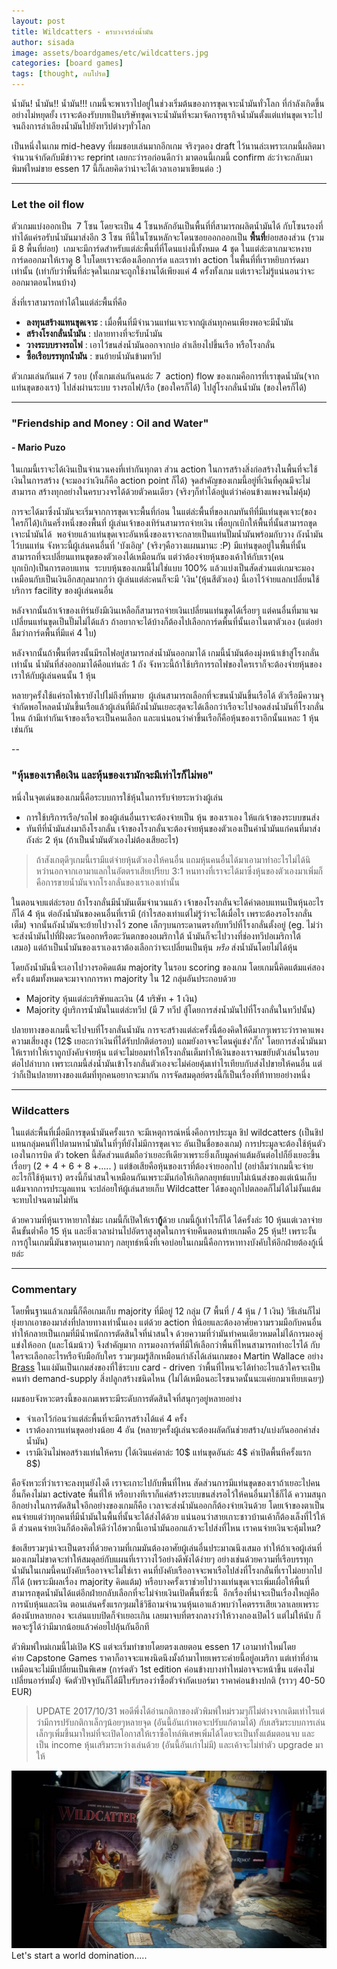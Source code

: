 ```yaml
---
layout: post
title: Wildcatters - ครบวงจรส่งน้ำมัน
author: sisada
image: assets/boardgames/etc/wildcatters.jpg
categories: [board games]
tags: [thought, กบโปรด]
---
```

น้ำมัน! น้ำมัน!! น้ำมัน!!! เกมนี้จะพาเราไปอยู่ในช่วงเริ่มต้นของการขุดเจาะน้ำมันทั่วโลก ที่กำลังเกิดขึ้นอย่างไม่หยุดยั้ง เราจะต้องรับบทเป็นบริษัทขุดเจาะน้ำมันที่จะมาจัดการธุรกิจน้ำมันตั้งแต่แท่นขุดเจาะไปจนถึงการลำเลียงน้ำมันไปยังทวีปต่างๆทั่วโลก

เป็นหนึ่งในเกม mid-heavy ที่ผมชอบเล่นมากอีกเกม จริงๆดอง draft ไว้นานล่ะเพราะเกมนี้ผลิตมาจำนวนจำกัดกับมีข่าวจะ reprint เลยกะว่ารอก่อนดีกว่า มาตอนนี้เกมนี้ confirm ล่ะว่าจะกลับมาพิมพ์ใหม่ขาย essen 17 นี้ก็เลยคิดว่าน่าจะได้เวลาเอามาเขียนต่อ :)

---

### Let the oil flow

ตัวเกมแบ่งออกเป็น  7 โซน โดยจะเป็น 4 โซนหลักอันเป็นพื้นที่ที่สามารถผลิตน้ำมันได้ กับโซนรองที่ทำได้แค่รอรับน้ำมันมาส่งอีก 3 โซน ทีนี้ในโซนหลักจะโดนซอยออกออกเป็น **พื้นที่**ย่อยสองส่วน (รวมมี 8 พื้นที่ย่อย)  เกมจะมีการ์ดสำหรับแต่ล่ะพื้นที่ที่โดนแบ่งนี้ทั้งหมด 4 ชุด ในแต่ล่ะตาเกมจะหงายการ์ดออกมาให้เราดู 8 ใบโดยเราจะต้องเลือกการ์ด และเราทำ action ในพื้นที่ที่เราหยิบการ์ดมาเท่านั้น (เท่ากับว่าพื้นที่ล่ะจุดในเกมจะถูกใช้งานได้เพียงแค่ 4 ครั้งทั้งเกม แต่เราจะไม่รู้แน่นอนว่าจะออกมาตอนไหนบ้าง)

สิ่งที่เราสามารถทำได้ในแต่ล่ะพื้นที่คือ
* **ลงทุนสร้างแทนขุดเจาะ** : เมื่อพื้นที่มีจำนวนแท่นเจาะจากผู้เล่นทุกคนเพียงพอจะมีน้ำมัน
* **สร้างโรงกลั่นน้ำมัน** : ปลายทางที่จะรับน้ำมัน
* **วางระบบรางรถไฟ** : เอาไว้ขนส่งน้ำมันออกจากบ่อ ลำเลียงไปขึ้นเรือ หรือโรงกลั่น
* **ซื้อเรือบรรทุกน้ำมัน** : ขนย้ายน้ำมันข้ามทวีป


ตัวเกมเล่นกันแค่ 7 รอบ (ทั้งเกมเล่นกันคนล่ะ 7  action) flow ของเกมคือการที่เราขุดน้ำมัน(จากแท่นขุดของเรา) ไปส่งผ่านระบบ รางรถไฟ/เรือ (ของใครก็ได้) ไปสู่โรงกลั่นน้ำมัน (ของใครก็ได้)

---


### "Friendship and Money : Oil and Water"


#### - Mario Puzo


ในเกมนี้เราจะได้เงินเป็นจำนวนคงที่เท่ากันทุกตา ส่วน action ในการสร้างสิ่งก่อสร้างในพื้นที่จะใช้เงินในการสร้าง (จะมองว่าเงินก็คือ action point ก็ได้) จุดสำคัญของเกมนี้อยู่ที่เงินที่คุณมีจะไม่สามารถ สร้างทุกอย่างในครบวงจรได้ด้วยตัวคนเดียว (จริงๆก็ทำได้อยู่แต่ว่าค่อนข้างแพงจนไม่คุ้ม)

การจะได้มาซึ่งน้ำมันจะเริ่มจากการขุดเจาะพื้นที่ก่อน ในแต่ล่ะพื้นที่ของเกมทันทีที่มีแท่นขุดเจาะ(ของใครก็ได้)เกินครึ่งหนึ่งของพื้นที่ ผู้เล่นเจ้าของเทิร์นสามารถจ่ายเงิน เพื่อบุกเบิกให้พื้นที่นั้นสามารถขุดเจาะน้ำมันได้  พอจ่ายแล้วแท่นขุดเจาะอันหนึ่งของเราจะกลายเป็นแท่นปั๊มน้ำมันพร้อมกับวาง ถังน้ำมันไว้บนแท่น จังหวะนี้ผู้เล่นคนอื่นที่ 'บังเอิญ' (จริงๆคือวางแผนมานะ :P) มีแท่นขุดอยู่ในพื้นที่นั้นสามารถที่จะเปลี่ยนแทนขุดของตัวเองได้เหมือนกัน แต่ว่าต้องจ่ายหุ้นของเค้าให้กับเรา(คนบุกเบิก)เป็นการตอบแทน  ระบบหุ้นของเกมนี้ไม่ใช่แบบ 100% แล้วแบ่งเป็นสัดส่วนแต่เกมจะมองเหมือนกับเป็นเงินอีกสกุลมากกว่า ผู้เล่นแต่ล่ะคนก็จะมี 'เงิน'(หุ้นสีตัวเอง) นี้เอาไว้จ่ายแลกเปลี่ยนใช้บริการ facility ของผู้เล่นคนอื่น

หลังจากนั้นถ้าเจ้าของเทิร์นยังมีเงินเหลือก็สามารถจ่ายเงินเปลี่ยนแท่นขุดได้เรื่อยๆ แต่คนอื่นที่มาแจมเปลี่ยนแท่นขุดเป็นปั๊มไม่ได้แล้ว ถ้าอยากจะได้บ้างก็ต้องไปเลือกการ์ดพื้นที่นั้นเอาในตาตัวเอง (แต่อย่าลืมว่าการ์ดพื้นที่มีแค่ 4 ใบ)

หลังจากนั้นถ้าพื้นที่ตรงนั้นมีรถไฟอยู่สามารถส่งน้ำมันออกมาได้ เกมนี้น้ำมันต้องมุ่งหน้าเข้าสู่โรงกลั่นเท่านั้น น้ำมันที่ส่งออกมาได้คือแท่นล่ะ 1 ถัง จังหวะนี้ถ้าใช้บริการรถไฟของใครเราก็จะต้องจ่ายหุ้นของเราให้กับผู้เล่นคนนั้น 1 หุ้น

หลายๆครั้งใช้แค่รถไฟเรายังไปไม่ถึงที่หมาย  ผู้เล่นสามารถเลือกที่จะขนน้ำมันขึ้นเรือได้ ตัวเรือมีความจุจำกัดพอโหลดน้ำมันขึ้นเรือแล้วผู้เล่นที่มีถังน้ำมันเยอะสุดจะได้เลือกว่าเรือจะไปจอดส่งน้ำมันที่โรงกลั่นไหน ถ้ามีเท่ากันเจ้าของเรือจะเป็นคนเลือก และแน่นอนว่าค่าขึ้นเรือก็คือหุ้นของเราอีกนั้นแหละ 1 หุ้นเช่นกัน

--


### "หุ้นของเราคือเงิน และหุ้นของเรามักจะมีเท่าไรก็ไม่พอ"


หนึ่งในจุดเด่นของเกมนี้คือระบบการใช้หุ้นในการรับจ่ายระหว่างผู้เล่น
* การใช้บริการเรือ/รถไฟ ของผู้เล่นอื่นเราจะต้องจ่ายเป็น หุ้น ของเราเอง ให้แก่เจ้าของระบบขนส่ง
* ทันทีที่น้ำมันส่งมาถึงโรงกลั่น เจ้าของโรงกลั่นจะต้องจ่ายหุ้นของตัวเองเป็นค่าน้ำมันแก่คนที่มาส่งถังล่ะ 2 หุ้น (ถ้าเป็นน้ำมันตัวเองไม่ต้องเสียอะไร)

> ถ้าสังเกตุดีๆเกมนี้เรามีแต่จ่ายหุ้นตัวเองให้คนอื่น แถมหุ้นคนอื่นได้มาเอามาทำอะไรไม่ได้นิหว่านอกจากเอามาแลกในอัตตราเสียเปรียบ 3:1 หนทางที่เราจะได้มาซึ่งหุ้นของตัวเองมาเพิ่มก็คือการขายน้ำมันจากโรงกลั่นของเราเองเท่านั้น



ในตอนจบแต่ล่ะรอบ ถ้าโรงกลั่นมีน้ำมันเต็มจำนวนแล้ว เจ้าของโรงกลั่นจะได้ค่าตอบแทนเป็นหุ้นอะไรก็ได้ 4 หุ้น ต่อถังน้ำมันของคนอื่นที่เรามี (กำไรสองเท่าแต่ไม่รู้ว่าจะได้เมื่อไร เพราะต้องรอโรงกลั่นเต็ม) จากนั้นถังน้ำมันจะย้ายไปวางไว้ zone เล็กๆบนกระดานตรงกับทวีปที่โรงกลั่นตั้งอยู่ (eg. ไม่ว่าจะส่งน้ำมันไปที่ฝั่งตะวันออกหรือตะวันตกของอเมริกาใต้ น้ำมันก็จะไปวางที่ช่องทวีปอเมริกาใต้เสมอ) แต่ถ้าเป็นน้ำมันของเราเองเราต้องเลือกว่าจะเปลี่ยนเป็นหุ้น *หรือ* ส่งน้ำมันโดยไม่ได้หุ้น

โดยถังน้ำมันนี้จะเอาไปวางรอคิดแต้ม majority ในรอบ scoring ของเกม โดยเกมนี้คิดแต้มแค่สองครั้ง แต้มทั้งหมดจะมาจากการหา majority ใน 12 กลุ่มอันประกอบด้วย
* Majority หุ้นแต่ล่ะบริษัทและเงิน (4 บริษัท + 1 เงิน)
* Majority ผู้บริการน้ำมันในแต่ล่ะทวีป (มี 7 ทวีป สู้โดยการส่งน้ำมันไปที่โรงกลั่นในทวีปนั้น)


ปลายทางของเกมนี้จะไปจบที่โรงกลั่นน้ำมัน การจะสร้างแต่ล่ะครั้งนี้ต้องคิดให้ดีมากๆเพราะว่าราคาแพง ความเสี่ยงสูง (12$ เยอะกว่าเงินที่ได้รับปกติต่อรอบ) แถมยังอาจจะโดนคู่แข่ง'กั๊ก' โดยการส่งน้ำมันมาให้เราทำให้เราถูกบังคับจ่ายหุ้น แต่จะไม่ยอมทำให้โรงกลั่นเต็มทำให้เงินของเราจมขยับตัวเล่นในรอบต่อไปลำบาก เพราะเกมนี้ส่งน้ำมันเข้าโรงกลั่นตัวเองจะไม่ค่อยคุ้มเท่าไรเทียบกับส่งไปขายให้คนอื่น แต่ว่าก็เป็นปลายทางของแต้มที่ทุกคนอยากจะมากัน การจัดสมดุลย์ตรงนี้ก็เป็นเรื่องที่ท้าทายอย่างหนึ่ง

---


### Wildcatters


ในแต่ล่ะพื้นที่เมื่อมีการขุดน้ำมันครั้งแรก จะมีเหตุการณ์หนึ่งคือการประมูล ชิป wildcatters (เป็นชิปแทนกลุ่มคนที่ไปตามหาน้ำมันในที่ๆที่ยังไม่มีการขุดเจาะ อันเป็นชื่อของเกม) การประมูลจะต้องใช้หุ้นตัวเองในการบิด ตัว token นี้สัดส่วนแต้มถือว่าเยอะทีเดียวเพราะยิ่งเก็บมูลค่าแต้มอันต่อไปก็ยิ่งเยอะขึ้นเรื่อยๆ (2 + 4 + 6 + 8 +..... ) แต่ข้อเสียคือหุ้นของเราที่ต้องจ่ายออกไป (อย่าลืมว่าเกมนี้จะจ่ายอะไรก็ใช้หุ้นเรา) ตรงนี้ก็น่าสนใจเหมือนกันเพราะมันก่อให้เกิดกลยุทธ์แบบไม่เน้นส่งของแต่เน้นเก็บแต้มจากการประมูลแทน จะปล่อยให้ผู้เล่นสายเก็บ Wildcatter ได้ของถูกไปตลอดก็ไม่ได้ไม่งั้นแต้มจะทบไปจนตามไม่ทัน

ด้วยความที่หุ้นเราหายากใช่มะ เกมนี้ก็เปิดให้เรา**กู้**ด้วย เกมนี้กู้เท่าไรก็ได้ ได้ครั้งล่ะ 10 หุ้นแต่เวลาจ่ายคืนขั้นต่ำคือ 15 หุ้น และยิ่งเวลาผ่านไปอัตราสูงสุดในการจ่ายคืนตอนท้ายเกมคือ 25 หุ้น!! เพราะงั้นการกู้ในเกมนี้มันขาดทุนเอามากๆ กลยุทธ์หนึ่งที่เจอบ่อยในเกมนี้คือการหาทางบังคับให้อีกฝ่ายต้องกู้เนี่ยล่ะ



---


### Commentary


โดยพื้นฐานแล้วเกมนี้ก็คือเกมเก็บ majority ที่มีอยู่ 12 กลุ่ม (7 พื้นที่ / 4 หุ้น / 1 เงิน) วิธีเล่นก็ไม่ยุ่งยากเอาของมาส่งที่ปลายทางเท่านั้นเอง แต่ด้วย action ที่น้อยและต้องอาศัยความรวมมือกับคนอื่นทำให้กลายเป็นเกมที่มีน้ำหนักการตัดสินใจที่น่าสนใจ ด้วยความที่ว่ามันทำคนเดียวหมดไม่ได้การมองคู่แข่งให้ออก (และโน้มน้าว) จึงสำคัญมาก การมองการ์ดที่มีให้เลือกว่าพื้นที่ไหนสามารถทำอะไรได้ กับใครจะเลือกอะไรหรือจับมือกับใคร รวมๆผมรู้สึกเหมือนกำลังได้เล่นเกมของ Martin Wallace อย่าง [Brass](https://boardgamegeek.com/boardgame/28720/brass-lancashire) ในแง่มันเป็นเกมส่งของที่ใช้ระบบ card - driven ว่าพื้นที่ไหนจะได้ทำอะไรแล้วใครจะเป็นคนทำ demand-supply สิ่งปลูกสร้างชนิดไหน (ไม่ได้เหมือนอะไรขนาดนั้นนะแค่ยกมาเทียบเฉยๆ)

ผมชอบจังหวะตรงนี้ของเกมเพราะมีระดับการตัดสินใจที่สนุกๆอยู่หลายอย่าง
* จำเอาไว้ก่อนว่าแต่ล่ะพื้นที่จะมีการสร้างได้แค่ 4 ครั้ง
* เราต้องการแท่นขุดอย่างน้อย 4 อัน (หลายๆครั้งผู้เล่นจะต้องผลัดกันช่วยสร้าง/แบ่งกันออกค่าส่งน้ำมัน)
* เรามีเงินไม่พอสร้างแท่นให้ครบ (ได้เงินแค่ตาล่ะ 10$ แท่นขุดอันล่ะ 4$ ค่าเปิดพื้นทีครั้งแรก 8$)


คือจังหวะที่ว่าเราจะลงทุนยังไงดี เราจะเกาะไปกับพื้นที่ไหน สัดส่วนการมีแท่นขุดของเราถ้าเยอะไปคนอื่นก็คงไม่มา activate พื้นที่ให้ หรือบางทีเราก็แค่สร้างระบบขนส่งรอไว้ให้คนอื่นมาใช้ก็ได้ ความสนุกอีกอย่างในการตัดสินใจอีกอย่างของเกมก็คือ เวลาจะส่งน้ำมันออกก็ต้องจ่ายเงินด้วย โดยเจ้าของตาเป็นคนจ่ายแต่ว่าทุกคนที่มีน้ำมันในพื้นที่นั้นจะได้ส่งได้ด้วย แน่นอนว่าสายเกาะชาวบ้านเค้าก็ต้องเล็งที่ไว้ให้ดี ส่วนคนจ่ายเงินก็ต้องคิดให้ดีว่าไอ้พวกนี้เอาน้ำมันออกแล้วจะไปส่งที่ไหน เราคนจ่ายเงินจะคุ้มไหม?


ข้อเสียรวมๆน่าจะเป็นตรงที่ด้วยความที่เกมมันต้องอาศัยผู้เล่นอื่นประมาณนึงเสมอ ทำให้ถ้าเจอผู้เล่นที่มองเกมไม่ขาดจะทำให้สมดุลย์กับแผนที่เราวางไว้อย่างดีพังได้ง่ายๆ อย่างเช่นด้วยความที่เรือบรรทุกน้ำมันในเกมนี้คนบังคับเรืออาจจะไม่ใช่เรา คนที่บังคับเรืออาจจะพาเรือไปส่งที่โรงกลั่นที่เราไม่อยากไปก็ได้ (เพราะมีผลเรื่อง majority คิดแต้ม) หรือบางครั้งเราช่วยไปวางแท่นขุดเจาะเพิ่มเผื่อให้พื้นที่สามารถขุดน้ำมันได้แต่อีกฝ่ายกลับเลือกที่จะไม่จ่ายเงินเปิดพื้นที่ซะนี้  อีกเรื่องที่น่าจะเป็นเรื่องใหญ่คือการนับหุ้นและเงิน ตอนเล่นครั้งแรกๆผมใช้วิธีถามจำนวนหุ้นเอาแล้วพบว่าโคตรรรเสียเวลาเลยเพราะต้องนับหลายกอง จะเล่นแบบปิดก็จำเยอะเกิน เลยมาจบที่ตรงกลางว่าให้วางกองเปิดไว้ แต่ไม่ให้นับ ก็พอจะรู้ได้ว่ามีมากน้อยแล้วค่อยไปลุ้นกันอีกที

ตัวพิมพ์ใหม่เกมนี้ไม่เปิด KS แต่จะเริ่มทำขายโดยตรงเลยตอน essen 17 เอามาทำใหม่โดยค่าย Capstone Games ราคาก็อาจจะแพงนิดนึงมั้งถ้ามาไทยเพราะค่ายนี้อยู่อเมริกา แต่เท่าที่อ่านเหมือนจะไม่มีเปลี่ยนเป็นพิเศษ (การ์ดตัว 1st edition ค่อนข้างบางทำใหม่อาจจะหน้าขึ้น แต่คงไม่เปลี่ยนอาร์ทมั้ง) จัดตัวปัจจุบันก็ได้มีใบรับรองว่าซื้อตัวจำกัดเบอร์มา ราคาค่อนข้างปกติ (ราวๆ 40-50 EUR)

> UPDATE 2017/10/31 พอดีพึ่งได้อ่านกติกาของตัวพิมพ์ใหม่รวมๆก็ไม่ต่างจากเดิมเท่าไรแต่ว่ามีการปรับกติกาเล็กๆน้อยๆหลายจุด (อันนี้อันเก่าพอจะปรับแก้ตามได้) กับเสริมระบบการเล่นเล็กๆเพิ่มขึ้นมาใหม่ที่จะเปิดโอกาสให้เราซื้อไทล์พิเศษเพิ่มได้โดยจะเป็นทั้งแต้มตอนจบ และเป็น income หุ้นเสริมระหว่างเล่นด้วย (อันนี้อันเก่าไม่มี) และเค้าจะไม่ทำตัว upgrade มาให้


![alt tag](/assets/boardgames/etc/wildcatters-aobchay.jpg) Let's start a world domination.....

 